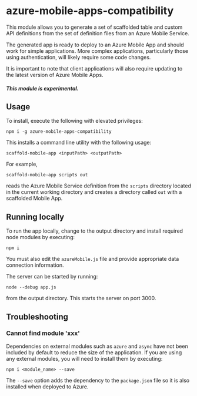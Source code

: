 # azure-mobile-apps-compatibility

This module allows you to generate a set of scaffolded table and custom API
definitions from the set of definition files from an Azure Mobile Service.

The generated app is ready to deploy to an Azure Mobile App and should work
for simple applications. More complex applications, particularly those using
authentication, will likely require some code changes.

It is important to note that client applications will also require updating to
the latest version of Azure Mobile Apps.

##### This module is experimental.

## Usage

To install, execute the following with elevated privileges:

    npm i -g azure-mobile-apps-compatibility

This installs a command line utility with the following usage:

    scaffold-mobile-app <inputPath> <outputPath>

For example,

    scaffold-mobile-app scripts out

reads the Azure Mobile Service definition from the `scripts` directory located
in the current working directory and creates a directory called `out` with a
scaffolded Mobile App.

## Running locally

To run the app locally, change to the output directory and install required
node modules by executing:

    npm i

You must also edit the `azureMobile.js` file and provide appropriate data
connection information.

The server can be started by running:

    node --debug app.js

from the output directory. This starts the server on port 3000.

## Troubleshooting

### Cannot find module 'xxx'

Dependencies on external modules such as `azure` and `async` have not been
included by default to reduce the size of the application. If you are using
any external modules, you will need to install them by executing:

    npm i <module_name> --save

The `--save` option adds the dependency to the `package.json` file so it is
also installed when deployed to Azure.
